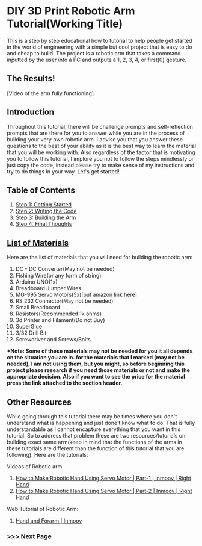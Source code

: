 # DIY 3D Print Robotic Arm Tutorial(Working Title)
This is a step by step educational how to tutorial to help people get started in the world of engineering with a simple but cool project that is easy to do and cheap to build. The project is a robotic arm that takes a command inputted by the user into a PC and outputs a 1, 2, 3, 4, or first(0) gesture.

## The Results!
  [Video of the arm fully functioning]

## Introduction
  Throughout this tutorial, there will be challenge prompts and self-reflection prompts that are there for you to answer while you are in the process of building your very own robotic arm. I advise you that you answer these           questions to the best of your ability as it is the best way to learn the material that you will be working with. Also regardless of the factor that is motivating you to follow this tutorial, I implore you not to follow the steps    mindlessly or just copy the code, instead please try to make sense of my instructions and try to do things in your way. Let's get started!

## Table of Contents
  1. [Step 1: Getting Started](Step1/README.md)
  2. [Step 2: Writing the Code](Step2/README.md)
  3. [Step 3: Building the Arm](Step3/README.md)
  4. [Step 4: Final Thoughts](Step4/README.md)

## [List of Materials](https://docs.google.com/spreadsheets/d/1Dp6b8R32gZZG6dd2im-lXMtWr-UyI8ejz0LY45OnSRQ/edit?usp=sharing)
Here are the list of materials that you will need for building the robotic arm:
  1. DC - DC Converter(May not be needed)
  2. Fishing Wire(or any form of string)
  3. Arduino UNO(1x)
  4. Breadboard Jumper Wires
  5. MG-995 Servo Motors(5x)[put amazon link here]
  6. RS 232 Connector(May not be needed)
  7. Small Breadboard
  8. Resistors(Recommended 1k ohms)
  9. 3d Printer and Filament(Do not Buy)
  10. SuperGlue
  11. 3/32 Drill Bit
  12. Screwdriver and Screws/Bolts

  __*Note: Some of these materials may not be needed for you it all depends on the situation you are in.
  for the materials that I marked (may not be needed), I am not using them, but you might, so before beginning
  this project please research if you need those materials or not and make the appropriate decision. Also if you want to
  see the price for the material press the link attached to the section header.__

## Other Resources
  While going through this tutorial there may be times where you don't understand what is happening and just done't 
  know what to do. That is fully understandable as I cannot encapture everything that you want in this tutorial. So to address
  that problem these are two resources/tutorials on building exact same arm(keep in mind that the functions of the arms in these 
  tutorials are different than the function of this tutorial that you are following). Here are the tutorials:

  Videos of Robotic arm
  1. [How to Make Robotic Hand Using Servo Motor | Part-1 | Inmoov | Right Hand](https://www.youtube.com/watch?v=vgtJY_rJWzo)
  2. [How to Make Robotic Hand Using Servo Motor | Part-2 | Inmoov | Right Hand](https://www.youtube.com/watch?v=ZXy0Oxoixcg)

  Web Tutorial of Robotic Arm:
  1. [Hand and Forarm | Inmoov](https://inmoov.fr/hand-and-forarm/)


### [>>> Next Page](Step1/README.md)
